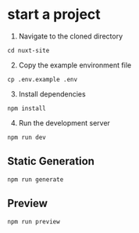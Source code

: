 # start a project

1. Navigate to the cloned directory

```
cd nuxt-site
```

2. Copy the example environment file

```
cp .env.example .env
```

3. Install dependencies

```
npm install
```

4. Run the development server

```
npm run dev
```

## Static Generation

```
npm run generate
```

## Preview

```
npm run preview
```
